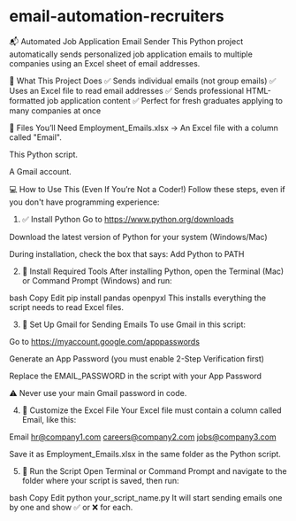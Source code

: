 # email-automation-recruiters

📬 Automated Job Application Email Sender
This Python project automatically sends personalized job application emails to multiple companies using an Excel sheet of email addresses.

🔧 What This Project Does
✅ Sends individual emails (not group emails)
✅ Uses an Excel file to read email addresses
✅ Sends professional HTML-formatted job application content
✅ Perfect for fresh graduates applying to many companies at once

📁 Files You’ll Need
Employment_Emails.xlsx → An Excel file with a column called "Email".

This Python script.

A Gmail account.

💻 How to Use This (Even If You’re Not a Coder!)
Follow these steps, even if you don't have programming experience:

1. ✅ Install Python
Go to https://www.python.org/downloads

Download the latest version of Python for your system (Windows/Mac)

During installation, check the box that says: Add Python to PATH

2. 🧰 Install Required Tools
After installing Python, open the Terminal (Mac) or Command Prompt (Windows) and run:

bash
Copy
Edit
pip install pandas openpyxl
This installs everything the script needs to read Excel files.

3. 🔑 Set Up Gmail for Sending Emails
To use Gmail in this script:

Go to https://myaccount.google.com/apppasswords

Generate an App Password (you must enable 2-Step Verification first)

Replace the EMAIL_PASSWORD in the script with your App Password

⚠️ Never use your main Gmail password in code.

4. 📝 Customize the Excel File
Your Excel file must contain a column called Email, like this:

Email
hr@company1.com
careers@company2.com
jobs@company3.com

Save it as Employment_Emails.xlsx in the same folder as the Python script.

5. 🚀 Run the Script
Open Terminal or Command Prompt and navigate to the folder where your script is saved, then run:

bash
Copy
Edit
python your_script_name.py
It will start sending emails one by one and show ✅ or ❌ for each.

